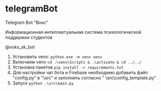 # telegramBot

Telegram Bot "Вокс"

Информационная интеллектуальная система психологической поддержки cтудентов

@voks_sk_bot

1) Установить venv: `python.exe -m venv venv`
2) Включаем venv `cd .\venv\Scripts & .\activate & cd ../../`
3) Установка пакетов `pip install -r requirements.txt`
4) Для настройки чат бота и Firebase необходимо добавить файл "config.py" в "\src" и заполнить согласно "
   \src\config_template.py"
5) Запуск `python .\src\main.py`
